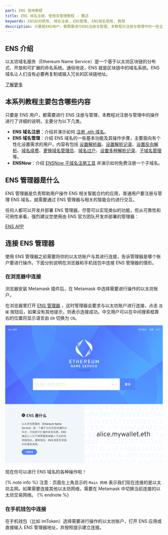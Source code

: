 ```yaml
---
part: ENS 使用教程
title: ENS 域名注册、使用及管理教程 - 概述
keywords: ENS如何使用, 域名注册, ENS管理, ENS域名使用, 教程
description: 只要是ENS用户，都需要进行ENS注册与管理，本教程对注册与管理中的一些主要操作进行了详细的说明，告诉你如何使用ENS域名。
---
```


## ENS 介绍

以太坊域名服务（Ethereum Name Service）是一个基于以太坊区块链的分布式、开放和可扩展的命名系统。通俗地说，ENS 就是区块链中的域名系统。ENS 域名让人们没有必要再复制或输入冗长的区块链地址。

<div class="special-wrapper">
    <a class="big-button" href="/about/about-ens.html">了解更多</a>
</div>

## 本系列教程主要包含哪些内容

只要是 ENS 用户，都需要进行 ENS 注册与管理，本教程对注册与管理中的操作进行了详细的说明，主要分为以下几类。

- **ENS 域名注册**：介绍并演示如何 [注册 .eth 域名](register.html)。
- **ENS 域名管理**：介绍 ENS 域名的一些基本功能及其操作步骤，主要面向有个性化设置需求的用户。内容有包括 [设置解析器](setresolver.html#设置解析器)、[设置解析记录](setresolver.html#设置解析记录)、[设置反向解析](setreverse.html)、[域名续费](renew.html)、[更换域名管理员](setcontroller.html)、[域名过户](transfer.html)、[设置多种解析记录](setcontent.html)、[子域名管理](setsubdomain.html) 等。
- **ENSNow**：介绍 [ENSNow 子域名注册工具](subdomain-registrar.html) 并演示如何免费注册一个子域名。

## ENS 管理器是什么

ENS 管理器是负责帮助用户操作 ENS 相关智能合约的应用，普通用户要注册与管理 ENS 域名，就需要通过 ENS 管理器与相关的智能合约进行交互。

任何人都可以开发并部署 ENS 管理器，尽管可以实现类似的功能，但从可靠性和可用性来看，强烈建议您使用由 ENS 官方团队开发并部署的管理器：

<div class="special-wrapper">
    <a class="big-button" href="https://app.ens.domains/">ENS APP</a>
</div>

## 连接 ENS 管理器

使用 ENS 管理器之前需要将你的以太坊账户与其进行连接，告诉管理器是哪个账户要进行操作。下面分别说明在浏览器和手机钱包中连接 ENS 管理器的情形。

### 在浏览器中连接

浏览器安装 Metamask 插件后，在 Metamask 中选择需要进行操作的以太坊账户。

在浏览器里打开 [ENS 管理器](https://app.ens.domains/) ，这时管理器会要求与以太坊账户进行连接，点击 `连接` 按钮后，如果没有其他提示，则表示连接成功。中文用户可以在中间搜索框靠右的位置将显示语言由 `EN` 切换为 `CN`。

![](/images/guides/connect-05.png)

现在你可以进行 ENS 域名的各种操作啦！

{% note info %}
注意：页面左上角显示的 `Main 网络` 表示我们现在连接的是以太坊主网。如果需要连接其他以太坊网络，需要在 Metamask 中切换当前连接的以太坊交易网络。
{% endnote %}

### 在手机钱包中连接

在手机钱包（比如 imToken）选择需要进行操作的以太坊账户，打开 ENS 应用或直接输入 ENS 管理器地址，并按照提示建立连接。

